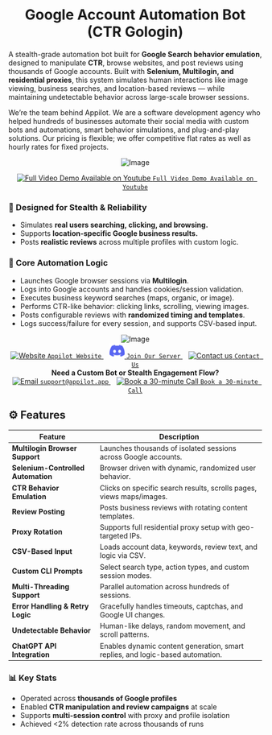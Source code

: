 <h1 align="center">Google Account Automation Bot (CTR Gologin)</h1>

A stealth-grade automation bot built for **Google Search behavior emulation**, designed to manipulate **CTR**, browse websites, and post reviews using thousands of Google accounts. Built with **Selenium, Multilogin, and residential proxies**, this system simulates human interactions like image viewing, business searches, and location-based reviews — while maintaining undetectable behavior across large-scale browser sessions.

We’re the team behind Appilot. We are a software development agency who helped hundreds of businesses automate their social media with custom bots and automations, smart behavior simulations, and plug-and-play solutions. Our pricing is flexible; we offer competitive flat rates as well as hourly rates for fixed projects.

<p align="center">
  <img
    src="https://github.com/user-attachments/assets/0ffa5ac4-a52d-41f4-99d6-5a47522790ba"
    alt="Image"
    width="450px"
  />
</p>

<div align="center">
  <a href="https://youtu.be/001PrKS__TA?feature=shared">
  <img
    alt="Full Video Demo Available on Youtube"
    width="25px"
    src="https://github.com/user-attachments/assets/c685ef52-2bdd-464c-bd60-cc6e34e8e867"
  />
  <code>Full Video Demo Available on Youtube</code>
</a>
</div>

### 🧠 Designed for Stealth & Reliability
- Simulates **real users searching, clicking, and browsing.**
- Supports **location-specific Google business results.**
- Posts **realistic reviews** across multiple profiles with custom logic.

### 🔁 Core Automation Logic
- Launches Google browser sessions via **Multilogin**.
- Logs into Google accounts and handles cookies/session validation.
- Executes business keyword searches (maps, organic, or image).
- Performs CTR-like behavior: clicking links, scrolling, viewing images.
- Posts configurable reviews with **randomized timing and templates**.
- Logs success/failure for every session, and supports CSV-based input.

<div align="center">
  <img
    src="https://github.com/user-attachments/assets/078e6506-7061-4619-8fbc-c835ab16818c"
    alt="Image"
    width="600px"
  />
</div>

<div align="center">
  <a href="https://appilot.app/">
    <img
      alt="Website"
      width="25px"
      src="https://github.com/user-attachments/assets/8e5f3af3-b098-4c1d-980d-df9aebc680d0"
    />
    <code>Appilot Website</code>
  </a>
  &nbsp;&nbsp;
  <a href="https://discord.gg/3CZ5muJdF2">
    <img
      alt="Join Our Server"
      width="30px"
      src="https://github.com/Zeeshanahmad4/RealEstateMate-WhatsApp-Group-Management-Bot/blob/main/discord-icon-svgrepo-com.svg"
    />
    <code>Join Our Server</code>
  </a>
  &nbsp;&nbsp;
  <a href="https://t.me/appilotdev">
    <img
      alt="Contact us"
      width="30px"
      src="https://edent.github.io/SuperTinyIcons/images/svg/telegram.svg"
    />
    <code>Contact Us</code>
  </a>
</div>

<div align="center">
<strong> Need a Custom Bot or Stealth Engagement Flow?</strong>

<div align="center">
  <a href="mailto:support@appilot.app">
  <img
    alt="Email"
    width="30px"
    src="https://github.com/user-attachments/assets/91c8d428-32b7-4be0-91fa-2e42c902b5b8"
  />
  <code>support@appilot.app</code>
</a>
  &nbsp;&nbsp;
  <a href="https://cal.com/app-pilot-m8i8oo/30min">
  <img
    alt="Book a 30-minute Call"
    width="30px"
    src="https://github.com/user-attachments/assets/cd3e5c7b-3e4e-4bb3-b242-bcc20ee78f13"
  />
  <code>Book a 30-minute Call</code>
</a>
<span>

<div align="left">

## ⚙️ Features

| Feature                            | Description                                                          |
| ---------------------------------- | -------------------------------------------------------------------- |
| **Multilogin Browser Support**     | Launches thousands of isolated sessions across Google accounts.      |
| **Selenium-Controlled Automation** | Browser driven with dynamic, randomized user behavior.               |
| **CTR Behavior Emulation**         | Clicks on specific search results, scrolls pages, views maps/images. |
| **Review Posting**                 | Posts business reviews with rotating content templates.              |
| **Proxy Rotation**                 | Supports full residential proxy setup with geo-targeted IPs.         |
| **CSV-Based Input**                | Loads account data, keywords, review text, and logic via CSV.        |
| **Custom CLI Prompts**             | Select search type, action types, and custom session modes.          |
| **Multi-Threading Support**        | Parallel automation across hundreds of sessions.                     |
| **Error Handling & Retry Logic**   | Gracefully handles timeouts, captchas, and Google UI changes.        |
| **Undetectable Behavior**          | Human-like delays, random movement, and scroll patterns.        |
| **ChatGPT API Integration**   | Enables dynamic content generation, smart replies, and logic-based automation.  |


### 📊 Key Stats

- Operated across **thousands of Google profiles**
- Enabled **CTR manipulation and review campaigns** at scale
- Supports **multi-session control** with proxy and profile isolation
- Achieved <2% detection rate across thousands of runs

